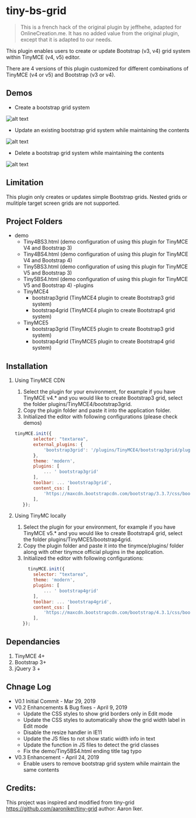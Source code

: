 # tiny-bs-grid 

> This is a french hack of the original plugin by jeffhehe, adapted for OnlineCreation.me. It has no added value from the original plugin, except that it is adapted to our needs.

This plugin enables users to create or update Bootstrap (v3, v4) grid system within TinyMCE (v4, v5) editor. 

There are 4 versions of this plugin customized for different combinations of TinyMCE (v4 or v5) and Bootstrap (v3 or v4).
## Demos
- Create a bootstrap grid system

![alt text](https://github.com/jeffhehe/tiny-bs-grid/blob/master/demos/Create_BS_Grids.gif?raw=true "Create a Bootstrap grid system")

- Update an existing bootstrap grid system while maintaining the contents

![alt text](https://github.com/jeffhehe/tiny-bs-grid/blob/master/demos/Update_BS_Grids.gif?raw=true "Update an existing Bootstrap grid system")

- Delete a bootstrap grid system while maintaining the contents

![alt text](https://github.com/jeffhehe/tiny-bs-grid/blob/master/demos/Delete_BS_Grids.gif?raw=true "Delete a bootstrap grid system")

## Limitation
This plugin only creates or updates simple Bootstrap grids. Nested grids or mulitiple target screen grids are not supported. 

## Project Folders
- demo
    - Tiny4BS3.html (demo configuration of using this plugin for TinyMCE V4 and Bootstrap 3)
    - Tiny4BS4.html (demo configuration of using this plugin for TinyMCE V4 and Bootstrap 4)
    - Tiny5BS3.html (demo configuration of using this plugin for TinyMCE V5 and Bootstrap 3)
    - Tiny5BS4.html (demo configuration of using this plugin for TinyMCE V5 and Bootstrap 4)
-plugins
    - TinyMCE4
        - bootstrap3grid (TinyMCE4 plugin to create Bootstrap3 grid system)
        - bootstrap4grid (TinyMCE4 plugin to create Bootstrap4 grid system)
    - TinyMCE5
        - bootstrap3grid (TinyMCE5 plugin to create Bootstrap3 grid system)
        - bootstrap4grid (TinyMCE5 plugin to create Bootstrap4 grid system)

## Installation
1. Using TinyMCE CDN
    1. Select the plugin for your environment, for example if you have TinyMCE v4.* and you would like to create Bootstrap3 grid, select the folder plugins/TinyMCE4/bootstrap3grid.
    2. Copy the plugin folder and paste it into the application folder.
    3. Initialized the editor with following configurations (please check demos)
    
    
     ```javascript
     tinyMCE.init({
            selector: "textarea",
            external_plugins: {
                'bootstrap3grid': '/plugins/TinyMCE4/bootstrap3grid/plugin.min.js' //local path to plugin.min.js file
            },
            theme: 'modern',
            plugins: [
                ... ' bootstrap3grid'
            ],
            toolbar: ... 'bootstrap3grid',
            content_css: [
                'https://maxcdn.bootstrapcdn.com/bootstrap/3.3.7/css/bootstrap.min.css' 
            ],
        });
     ```
2. Using TinyMC locally
    1. Select the plugin for your environment, for example if you have TinyMCE v5.* and you would like to create Bootstrap4 grid, select the folder plugins/TinyMCE5/bootstrap4grid.
    2. Copy the plugin folder and paste it into the tinymce/plugins/ folder along with other tinymce official plugins in the application.
    3. Initialized the editor with following configurations:
    
    
     ```javascript
          tinyMCE.init({
            selector: "textarea",
            theme: 'modern',
            plugins: [
                ... ' bootstrap4grid'
            ],
            toolbar: ... 'bootstrap4grid',
            content_css: [
                'https://maxcdn.bootstrapcdn.com/bootstrap/4.3.1/css/bootstrap.min.css' 
            ],
        });
     ```
## Dependancies
1. TinyMCE 4+
2. Bootstrap 3+
3. jQuery 3 +

## Chnage Log
- V0.1 Initial Commit - Mar 29, 2019
- V0.2 Enhancements & Bug fixes - April 9, 2019
    - Update the CSS styles to show grid borders only in Edit mode
    - Update the CSS styles to automatically show the grid width label in Edit mode
    - Disable the resize handler in IE11
    - Update the JS files to not show static width info in text
    - Update the function in JS files to detect the grid classes
    - Fix the demo/Tiny5BS4.html ending title tag typo
- V0.3 Enhancement - April 24, 2019
    - Enable users to remove bootstrap grid system while maintain the same contents

## Credits:
This project was inspired and modified from tiny-grid https://github.com/aaroniker/tiny-grid author: Aaron Iker.

